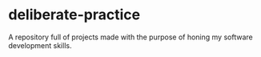 # deliberate-practice
A repository full of projects made with the purpose of honing my software development skills.

